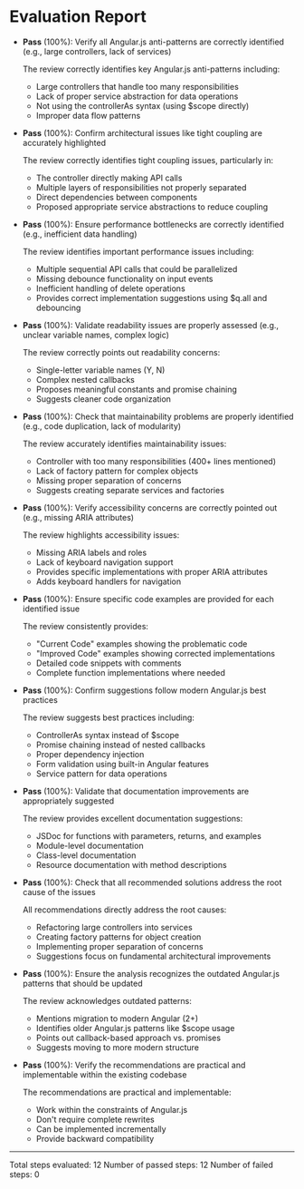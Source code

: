 # Evaluation Report

- **Pass** (100%): Verify all Angular.js anti-patterns are correctly identified (e.g., large controllers, lack of services)

    The review correctly identifies key Angular.js anti-patterns including:
    - Large controllers that handle too many responsibilities
    - Lack of proper service abstraction for data operations
    - Not using the controllerAs syntax (using $scope directly)
    - Improper data flow patterns

- **Pass** (100%): Confirm architectural issues like tight coupling are accurately highlighted

    The review correctly identifies tight coupling issues, particularly in:
    - The controller directly making API calls
    - Multiple layers of responsibilities not properly separated
    - Direct dependencies between components
    - Proposed appropriate service abstractions to reduce coupling

- **Pass** (100%): Ensure performance bottlenecks are correctly identified (e.g., inefficient data handling)

    The review identifies important performance issues including:
    - Multiple sequential API calls that could be parallelized
    - Missing debounce functionality on input events
    - Inefficient handling of delete operations
    - Provides correct implementation suggestions using $q.all and debouncing

- **Pass** (100%): Validate readability issues are properly assessed (e.g., unclear variable names, complex logic)

    The review correctly points out readability concerns:
    - Single-letter variable names (Y, N)
    - Complex nested callbacks
    - Proposes meaningful constants and promise chaining
    - Suggests cleaner code organization

- **Pass** (100%): Check that maintainability problems are properly identified (e.g., code duplication, lack of modularity)

    The review accurately identifies maintainability issues:
    - Controller with too many responsibilities (400+ lines mentioned)
    - Lack of factory pattern for complex objects
    - Missing proper separation of concerns
    - Suggests creating separate services and factories

- **Pass** (100%): Verify accessibility concerns are correctly pointed out (e.g., missing ARIA attributes)

    The review highlights accessibility issues:
    - Missing ARIA labels and roles
    - Lack of keyboard navigation support
    - Provides specific implementations with proper ARIA attributes
    - Adds keyboard handlers for navigation

- **Pass** (100%): Ensure specific code examples are provided for each identified issue

    The review consistently provides:
    - "Current Code" examples showing the problematic code
    - "Improved Code" examples showing corrected implementations
    - Detailed code snippets with comments
    - Complete function implementations where needed

- **Pass** (100%): Confirm suggestions follow modern Angular.js best practices

    The review suggests best practices including:
    - ControllerAs syntax instead of $scope
    - Promise chaining instead of nested callbacks
    - Proper dependency injection
    - Form validation using built-in Angular features
    - Service pattern for data operations

- **Pass** (100%): Validate that documentation improvements are appropriately suggested

    The review provides excellent documentation suggestions:
    - JSDoc for functions with parameters, returns, and examples
    - Module-level documentation
    - Class-level documentation
    - Resource documentation with method descriptions

- **Pass** (100%): Check that all recommended solutions address the root cause of the issues

    All recommendations directly address the root causes:
    - Refactoring large controllers into services
    - Creating factory patterns for object creation
    - Implementing proper separation of concerns
    - Suggestions focus on fundamental architectural improvements

- **Pass** (100%): Ensure the analysis recognizes the outdated Angular.js patterns that should be updated

    The review acknowledges outdated patterns:
    - Mentions migration to modern Angular (2+)
    - Identifies older Angular.js patterns like $scope usage
    - Points out callback-based approach vs. promises
    - Suggests moving to more modern structure

- **Pass** (100%): Verify the recommendations are practical and implementable within the existing codebase

    The recommendations are practical and implementable:
    - Work within the constraints of Angular.js
    - Don't require complete rewrites
    - Can be implemented incrementally
    - Provide backward compatibility

---

Total steps evaluated: 12
Number of passed steps: 12
Number of failed steps: 0